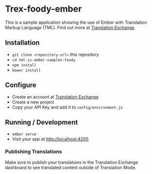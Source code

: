 # Trex-foody-ember

This is a sample application showing the use of Ember with Translation Markup Language (TML).
Find out more at [Translation Exchange](https://translationexchange.com).

## Installation

* `git clone <repository-url>` this repository
* `cd tml-js-ember-samples-foody`
* `npm install`
* `bower install`

## Configure

* Create an account at [Translation Exchange](https://translationexchange.com)
* Create a new project
* Copy your API Key and add it to `config/environment.js`

## Running / Development

* `ember serve`
* Visit your app at [http://localhost:4200](http://localhost:4200).

### Publishing Translations

Make sure to publish your translations in the Translation Exchange dashboard to see translated content outside of Translation Mode.
